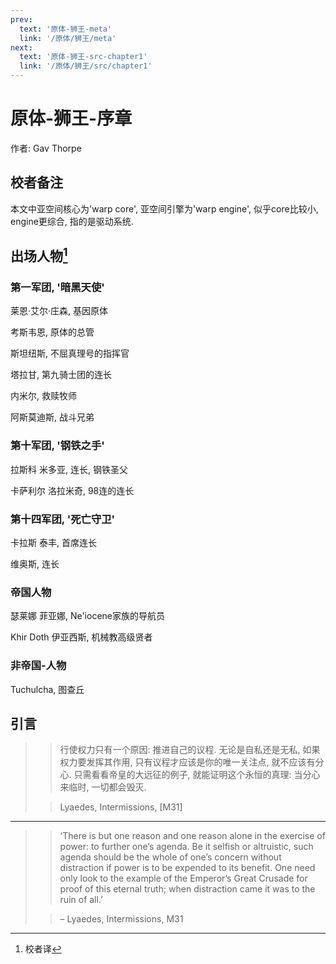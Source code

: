 ```yaml
---
prev:
  text: '原体-狮王-meta'
  link: '/原体/狮王/meta'
next:
  text: '原体-狮王-src-chapter1'
  link: '/原体/狮王/src/chapter1'
---
```


# 原体-狮王-序章

作者: Gav Thorpe

## 校者备注

本文中亚空间核心为'warp core', 亚空间引擎为'warp engine', 似乎core比较小, engine更综合, 指的是驱动系统.

## 出场人物[^1]

### 第一军团, '暗黑天使'

莱恩·艾尔·庄森, 基因原体

考斯韦恩, 原体的总管

斯坦纽斯, 不屈真理号的指挥官

塔拉甘, 第九骑士团的连长

内米尔, 救赎牧师

阿斯莫迪斯, 战斗兄弟

### 第十军团, '钢铁之手'

拉斯科 米多亚, 连长, 钢铁圣父

卡萨利尔 洛拉米奇, 98连的连长

### 第十四军团, '死亡守卫'

卡拉斯 泰丰, 首席连长

维奥斯, 连长

### 帝国人物

瑟莱娜 菲亚娜, Ne'iocene家族的导航员

Khir Doth 伊亚西斯, 机械教高级贤者

### 非帝国-人物

Tuchulcha, 图查丘

## 引言

> > 行使权力只有一个原因: 推进自己的议程. 无论是自私还是无私, 如果权力要发挥其作用, 只有议程才应该是你的唯一关注点, 就不应该有分心. 只需看看帝皇的大远征的例子, 就能证明这个永恒的真理: 当分心来临时, 一切都会毁灭.
>
> > Lyaedes, Intermissions, [M31]

--------

> > ‘There is but one reason and one reason alone in the exercise of power: to further one’s agenda. Be it selfish or altruistic, such agenda should be the whole of one’s concern without distraction if power is to be expended to its benefit. One need only look to the example of the Emperor’s Great Crusade for proof of this eternal truth; when distraction came it was to the ruin of all.’
>
> > – Lyaedes, Intermissions, M31

[^1]: 校者译
